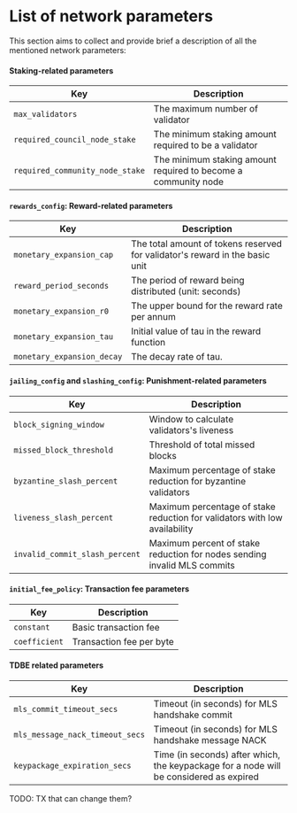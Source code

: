# List of network parameters

This section aims to collect and provide brief a description of all the mentioned network parameters:

#### Staking-related parameters

| Key                             | Description                                                    |
| ------------------------------- | -------------------------------------------------------------- |
| `max_validators`                | The maximum number of validator                                |
| `required_council_node_stake`   | The minimum staking amount required to be a validator          |
| `required_community_node_stake` | The minimum staking amount required to become a community node |

#### `rewards_config`: Reward-related parameters

| Key                        | Description                                                                  |
| -------------------------- | ---------------------------------------------------------------------------- |
| `monetary_expansion_cap`   | The total amount of tokens reserved for validator's reward in the basic unit |
| `reward_period_seconds`    | The period of reward being distributed (unit: seconds)                       |
| `monetary_expansion_r0`    | The upper bound for the reward rate per annum                                |
| `monetary_expansion_tau`   | Initial value of tau in the reward function                                  |
| `monetary_expansion_decay` | The decay rate of tau.                                                       |

#### `jailing_config` and `slashing_config`: Punishment-related parameters

| Key                            | Description                                                                |
| ------------------------------ | -------------------------------------------------------------------------- |
| `block_signing_window`         | Window to calculate validators's liveness                                  |
| `missed_block_threshold`       | Threshold of total missed blocks                                           |
| `byzantine_slash_percent`      | Maximum percentage of stake reduction for byzantine validators             |
| `liveness_slash_percent`       | Maximum percentage of stake reduction for validators with low availability |
| `invalid_commit_slash_percent` | Maximum percent of stake reduction for nodes sending invalid MLS commits   |

#### `initial_fee_policy`: Transaction fee parameters

| Key           | Description              |
| ------------- | ------------------------ |
| `constant`    | Basic transaction fee    |
| `coefficient` | Transaction fee per byte |

#### TDBE related parameters

| Key                             | Description                                                                            |
| ------------------------------- | -------------------------------------------------------------------------------------- |
| `mls_commit_timeout_secs`       | Timeout (in seconds) for MLS handshake commit                                          |
| `mls_message_nack_timeout_secs` | Timeout (in seconds) for MLS handshake message NACK                                    |
| `keypackage_expiration_secs`    | Time (in seconds) after which, the keypackage for a node will be considered as expired |

TODO: TX that can change them?
